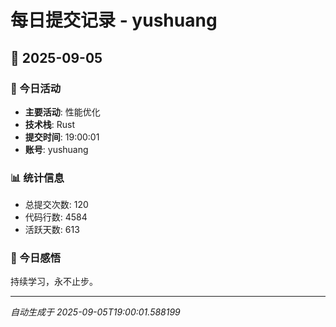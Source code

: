 # 每日提交记录 - yushuang

## 📅 2025-09-05

### 🎯 今日活动
- **主要活动**: 性能优化
- **技术栈**: Rust
- **提交时间**: 19:00:01
- **账号**: yushuang

### 📊 统计信息
- 总提交次数: 120
- 代码行数: 4584
- 活跃天数: 613

### 💭 今日感悟
持续学习，永不止步。

---
*自动生成于 2025-09-05T19:00:01.588199*
